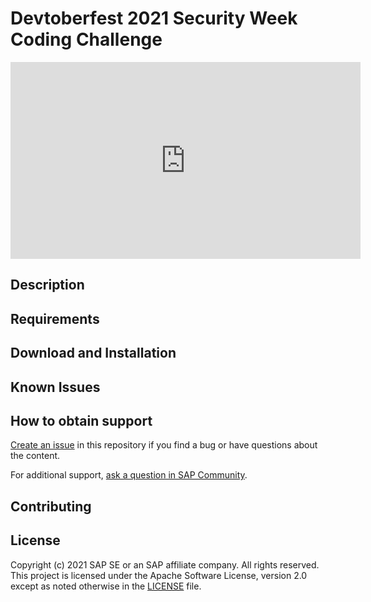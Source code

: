# Devtoberfest 2021 Security Week Coding Challenge

<iframe width="560" height="315" src="https://www.youtube.com/embed/BBirG_gEp5s" title="YouTube video player" frameborder="0" allow="accelerometer; autoplay; clipboard-write; encrypted-media; gyroscope; picture-in-picture" allowfullscreen></iframe>

## Description

## Requirements

## Download and Installation

## Known Issues

## How to obtain support

[Create an issue](https://github.com/SAP-samples/devtoberfest-2021-security-coding-challenge/issues) in this repository if you find a bug or have questions about the content.
 
For additional support, [ask a question in SAP Community](https://answers.sap.com/questions/ask.html).

## Contributing

## License
Copyright (c) 2021 SAP SE or an SAP affiliate company. All rights reserved. This project is licensed under the Apache Software License, version 2.0 except as noted otherwise in the [LICENSE](LICENSES/Apache-2.0.txt) file.
